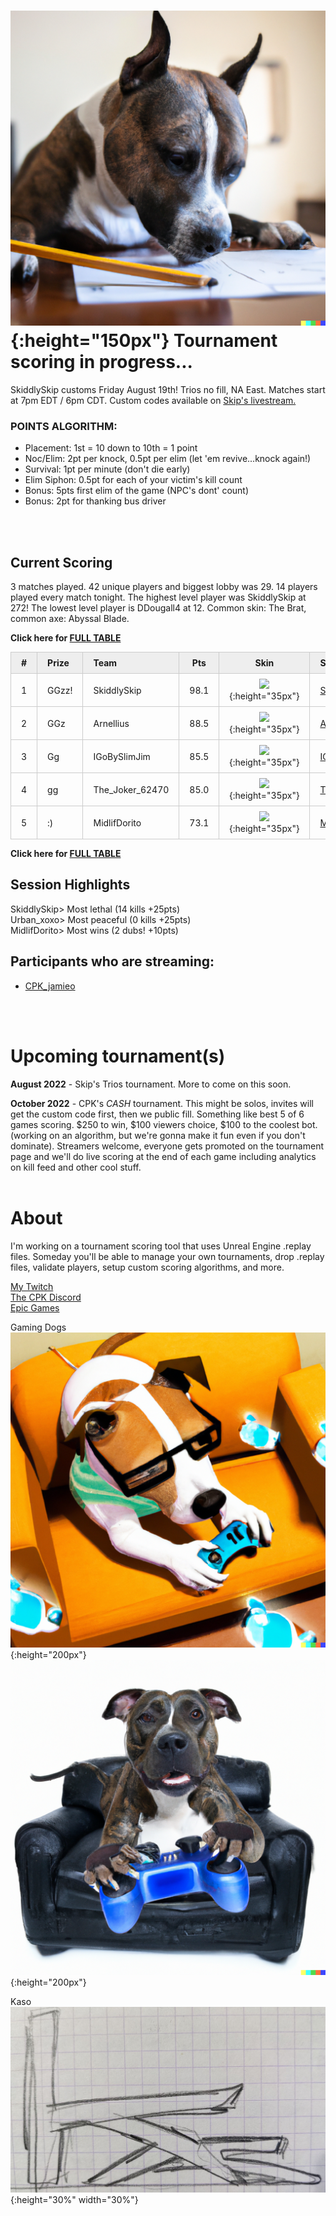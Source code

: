 <meta http-equiv="refresh" content="30">

<style>
      .tableFixHead {
        overflow-y: auto;
        height: 195px;
      }
      .tableFixHead thead th {
        position: sticky;
        top: 0;
      }
      table {
        border-collapse: collapse;
        width: 100%;
      }
      th,
      td {
        padding: 8px 16px;
        border: 1px solid #ccc;
      }
      th {
        background: #eee;
      }
</style>


# ![Kas](/images/dogs/scoringDog1.png){:height="150px"} Tournament scoring in progress...
SkiddlySkip customs Friday August 19th! Trios no fill, NA East. Matches start at 7pm EDT / 6pm CDT. Custom codes available on [Skip's livestream.](https://www.twitch.tv/skiddlyskip/)

<!--\/\/\/\/\/\/\/\/\/\/\/\/\/\/\/\/\/\/\/\/\/\/\/\/\/\/\/\/\/\/\/\/\
    Insert overview query results here (script XYZ.sql)-->
<!--/\/\/\/\/\/\/\/\/\/\/\/\/\/\/\/\/\/\/\/\/\/\/\/\/\/\/\/\/\/\/\/\/-->

### POINTS ALGORITHM:
- Placement: 1st = 10 down to 10th = 1 point
- Noc/Elim: 2pt per knock, 0.5pt per elim (let 'em revive...knock again!)
- Survival: 1pt per minute (don't die early)
- Elim Siphon: 0.5pt for each of your victim's kill count
- Bonus: 5pts first elim of the game (NPC's dont' count)
- Bonus: 2pt for thanking bus driver
<br/>
<br/>

## Current Scoring
<!--\/\/\/\/\/\/\/\/\/\/\/\/\/\/\/\/\/\/\/\/\/\/\/\/\/\/\/\/\/\/\/\/\
    Insert scoring results here (script ABC.sql)-->
3 matches played. 42 unique players and biggest lobby was 29. 14 players played every match tonight. The highest level player was SkiddlySkip at 272! The lowest level player is DDougall4 at 12. Common skin: The Brat, common axe: Abyssal Blade.

**Click here for [FULL TABLE](https://www.kaso.gg/fullresults)**

| # | Prize | Team | Pts | Skin | Stream |
| :--- | :--- | :--- | :----: | :----: | :--- |
|1|GGzz!|SkiddlySkip|98.1|![](https://media.fortniteapi.io/images/14f2071-c8f1b19-8f63129-1c11c70/transparent.png){:height="35px"}|[SkiddlySkip](https://www.twitchtv.cpk_kaso)|
|2|GGz|Arnellius|88.5|![](https://media.fortniteapi.io/images/5d89d43829d59c68aa1abef962f170fc/transparent.png){:height="35px"}|[Arnellius](https://www.twitchtv.cpk_kaso)|
|3|Gg|IGoBySlimJim|85.5|![](https://media.fortniteapi.io/images/c43720e-1839958-e653b0c-4e5f2aa/transparent.png){:height="35px"}|[IGoBySlimJim](https://www.twitchtv.cpk_kaso)|
|4|gg|The_Joker_62470|85.0|![](https://media.fortniteapi.io/images/2dab1ea5f03c29e8b2cd7f8f5cac903e/transparent.png){:height="35px"}|[The_Joker_62470](https://www.twitchtv.cpk_kaso)|
|5|:)|MidlifDorito|73.1|![](https://media.fortniteapi.io/images/117f54c-2985b28-ee59013-a625629/transparent.png){:height="35px"}|[MidlifDorito](https://www.twitchtv.cpk_kaso)|

**Click here for [FULL TABLE](https://www.kaso.gg/fullresults)**
<!--/\/\/\/\/\/\/\/\/\/\/\/\/\/\/\/\/\/\/\/\/\/\/\/\/\/\/\/\/\/\/\/\/-->

## Session Highlights
<!--\/\/\/\/\/\/\/\/\/\/\/\/\/\/\/\/\/\/\/\/\/\/\/\/\/\/\/\/\/\/\/\/\
    Insert highlights here (script PQR.sql)-->
SkiddlySkip> Most lethal (14 kills +25pts)  
Urban_xoxo> Most peaceful (0 kills +25pts)  
MidlifDorito> Most wins (2 dubs! +10pts)  
<!--/\/\/\/\/\/\/\/\/\/\/\/\/\/\/\/\/\/\/\/\/\/\/\/\/\/\/\/\/\/\/\/\/-->


## Participants who are streaming:
- [CPK_jamieo](https://www.twitch.tv/cpk_jamieo)
<br/>
<br/>

# Upcoming tournament(s)
**August 2022** - Skip's Trios tournament. More to come on this soon.  

**October 2022** - CPK's $CASH$ tournament. This might be solos, invites will get the custom code first, then we public fill. Something like best 5 of 6 games scoring. $250 to win, $100 viewers choice, $100 to the coolest bot. (working on an algorithm, but we're gonna make it fun even if you don't dominate). Streamers welcome, everyone gets promoted on the tournament page and we'll do live scoring at the end of each game including analytics on kill feed and other cool stuff.
<br/>
<br/>

# About
I'm working on a tournament scoring tool that uses Unreal Engine .replay files. Someday you'll be able to manage your own tournaments, drop .replay files, validate players, setup custom scoring algorithms, and more.

[My Twitch](https://www.twitch.tv/cpk_kaso)  
[The CPK Discord](https://www.twitch.tv/cpk_jamieo)  
[Epic Games](https://www.epicgames.com)  

Gaming Dogs  
![Kas](/images/dogs/gamingDog1.png){:height="200px"}
![Kas](/images/dogs/gamingDog2.png){:height="200px"}

Kaso
![Kas](/images/kas.JPG){:height="30%" width="30%"}

<!---
use double space at end of a line to make a carriage return on the resulting page
![Kas](/images/kas.JPG){:height="20%" width="20%"}
![Kas](/images/gamingDog1.JPG){:height="200px"}
-->